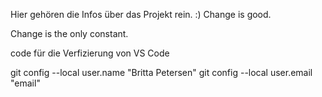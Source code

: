 Hier gehören die Infos über das Projekt rein. :) 
Change is good.

Change is the only constant. 


code für die Verfizierung von VS Code

git config --local user.name "Britta Petersen"
git config --local user.email "email"

